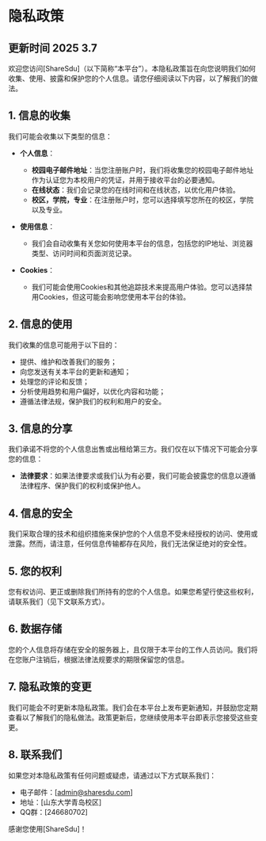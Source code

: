 # 隐私政策

## 更新时间 2025 3.7

欢迎您访问[ShareSdu]（以下简称“本平台”）。本隐私政策旨在向您说明我们如何收集、使用、披露和保护您的个人信息。请您仔细阅读以下内容，以了解我们的做法。

## 1. 信息的收集

我们可能会收集以下类型的信息：

- **个人信息**：
  - **校园电子邮件地址**：当您注册账户时，我们将收集您的校园电子邮件地址作为认证您为本校用户的凭证，并用于接收平台的必要通知。  
  - **在线状态**：我们会记录您的在线时间和在线状态，以优化用户体验。
  - **校区，学院，专业**：在注册账户时，您可以选择填写您所在的校区，学院以及专业。    
- **使用信息**：
  - 我们会自动收集有关您如何使用本平台的信息，包括您的IP地址、浏览器类型、访问时间和页面浏览记录。

- **Cookies**：
  - 我们可能会使用Cookies和其他追踪技术来提高用户体验。您可以选择禁用Cookies，但这可能会影响您使用本平台的体验。

## 2. 信息的使用

我们收集的信息可能用于以下目的：

- 提供、维护和改善我们的服务；
- 向您发送有关本平台的更新和通知；
- 处理您的评论和反馈；
- 分析使用趋势和用户偏好，以优化内容和功能；
- 遵循法律法规，保护我们的权利和用户的安全。

## 3. 信息的分享

我们承诺不将您的个人信息出售或出租给第三方。我们仅在以下情况下可能会分享您的信息：

- **法律要求**：如果法律要求或我们认为有必要，我们可能会披露您的信息以遵循法律程序、保护我们的权利或保护他人。

## 4. 信息的安全

我们采取合理的技术和组织措施来保护您的个人信息不受未经授权的访问、使用或泄露。然而，请注意，任何信息传输都存在风险，我们无法保证绝对的安全性。

## 5. 您的权利

您有权访问、更正或删除我们所持有的您的个人信息。如果您希望行使这些权利，请联系我们（见下文联系方式）。

## 6. 数据存储

您的个人信息将存储在安全的服务器上，且仅限于本平台的工作人员访问。我们将在您账户注销后，根据法律法规要求的期限保留您的信息。

## 7. 隐私政策的变更

我们可能会不时更新本隐私政策。我们会在本平台上发布更新通知，并鼓励您定期查看以了解我们的隐私做法。政策更新后，您继续使用本平台即表示您接受这些变更。

## 8. 联系我们

如果您对本隐私政策有任何问题或疑虑，请通过以下方式联系我们：

- 电子邮件：[admin@sharesdu.com]
- 地址：[山东大学青岛校区]
- QQ群：[246680702]  

感谢您使用[ShareSdu]！